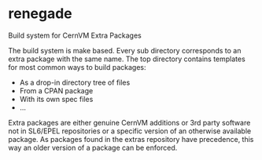 renegade
========

Build system for CernVM Extra Packages

The build system is make based.  Every sub directory corresponds to an extra
package with the same name.  The top directory contains templates for
most common ways to build packages:
  * As a drop-in directory tree of files
  * From a CPAN package
  * With its own spec files
  * ...

Extra packages are either genuine CernVM additions or 3rd party software
not in SL6/EPEL repositories or a specific version of an otherwise available
package.  As packages found in the extras repository have precedence, this
way an older version of a package can be enforced.

